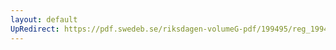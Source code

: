 ```yaml
---
layout: default
UpRedirect: https://pdf.swedeb.se/riksdagen-volumeG-pdf/199495/reg_199495/reg_199495_0011.pdf
---
```

